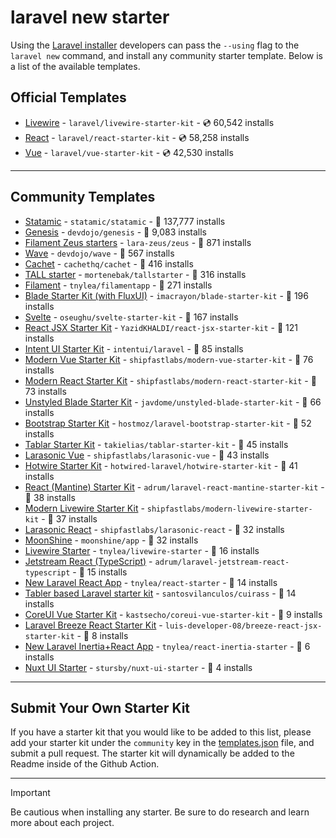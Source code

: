 # laravel new starter

Using the [Laravel installer](https://laravel.com/docs/installation#installing-php) developers can pass the `--using` flag to the `laravel new` command, and install any community starter template. Below is a list of the available templates.

## Official Templates

- [Livewire](https://github.com/laravel/livewire-starter-kit) - `laravel/livewire-starter-kit` - 💿 60,542 installs
- [React](https://github.com/laravel/react-starter-kit) - `laravel/react-starter-kit` - 💿 58,258 installs
- [Vue](https://github.com/laravel/vue-starter-kit) - `laravel/vue-starter-kit` - 💿 42,530 installs

---

## Community Templates

- [Statamic](https://github.com/statamic/statamic) - `statamic/statamic` - 💾 137,777 installs
- [Genesis](https://github.com/thedevdojo/genesis) - `devdojo/genesis` - 💾 9,083 installs
- [Filament Zeus starters](https://github.com/lara-zeus/zeus) - `lara-zeus/zeus` - 💾 871 installs
- [Wave](https://github.com/thedevdojo/wave) - `devdojo/wave` - 💾 567 installs
- [Cachet](https://github.com/cachethq/cachet) - `cachethq/cachet` - 💾 416 installs
- [TALL starter](https://github.com/mortenebak/tallstarter) - `mortenebak/tallstarter` - 💾 316 installs
- [Filament](https://github.com/tnylea/filamentapp) - `tnylea/filamentapp` - 💾 271 installs
- [Blade Starter Kit (with FluxUI)](https://github.com/imacrayon/blade-starter-kit) - `imacrayon/blade-starter-kit` - 💾 196 installs
- [Svelte](https://github.com/oseughu/svelte-starter-kit) - `oseughu/svelte-starter-kit` - 💾 167 installs
- [React JSX Starter Kit](https://github.com/YazidKHALDI/react-jsx-starter-kit) - `YazidKHALDI/react-jsx-starter-kit` - 💾 121 installs
- [Intent UI Starter Kit](https://github.com/justdlabs/laravel) - `intentui/laravel` - 💾 85 installs
- [Modern Vue Starter Kit](https://github.com/shipfastlabs/modern-vue-starter-kit) - `shipfastlabs/modern-vue-starter-kit` - 💾 76 installs
- [Modern React Starter Kit](https://github.com/shipfastlabs/modern-react-starter-kit) - `shipfastlabs/modern-react-starter-kit` - 💾 73 installs
- [Unstyled Blade Starter Kit](https://github.com/javdome/unstyled-blade-starter-kit) - `javdome/unstyled-blade-starter-kit` - 💾 66 installs
- [Bootstrap Starter Kit](https://github.com/hostmoz/laravel-bootstrap-starter-kit) - `hostmoz/laravel-bootstrap-starter-kit` - 💾 52 installs
- [Tablar Starter Kit](https://github.com/takielias/tablar-starter-kit) - `takielias/tablar-starter-kit` - 💾 45 installs
- [Larasonic Vue](https://github.com/shipfastlabs/larasonic-vue) - `shipfastlabs/larasonic-vue` - 💾 43 installs
- [Hotwire Starter Kit](https://github.com/hotwired-laravel/hotwire-starter-kit) - `hotwired-laravel/hotwire-starter-kit` - 💾 41 installs
- [React (Mantine) Starter Kit](https://github.com/adrum/laravel-react-mantine-starter-kit) - `adrum/laravel-react-mantine-starter-kit` - 💾 38 installs
- [Modern Livewire Starter Kit](https://github.com/shipfastlabs/modern-livewire-starter-kit) - `shipfastlabs/modern-livewire-starter-kit` - 💾 37 installs
- [Larasonic React](https://github.com/shipfastlabs/larasonic-react) - `shipfastlabs/larasonic-react` - 💾 32 installs
- [MoonShine](https://github.com/moonshine-software/app) - `moonshine/app` - 💾 32 installs
- [Livewire Starter](https://github.com/tnylea/livewire-starter) - `tnylea/livewire-starter` - 💾 16 installs
- [Jetstream React (TypeScript)](https://github.com/adrum/laravel-jetstream-react-typescript) - `adrum/laravel-jetstream-react-typescript` - 💾 15 installs
- [New Laravel React App](https://github.com/tnylea/react-starter) - `tnylea/react-starter` - 💾 14 installs
- [Tabler based Laravel starter kit](https://github.com/santosvilanculos/cuirass) - `santosvilanculos/cuirass` - 💾 14 installs
- [CoreUI Vue Starter Kit](https://github.com/kastsecho/coreui-vue-starter-kit) - `kastsecho/coreui-vue-starter-kit` - 💾 9 installs
- [Laravel Breeze React Starter Kit](https://github.com/luis-developer-08/breeze-react-jsx-starter-kit) - `luis-developer-08/breeze-react-jsx-starter-kit` - 💾 8 installs
- [New Laravel Inertia+React App](https://github.com/tnylea/react-inertia-starter) - `tnylea/react-inertia-starter` - 💾 6 installs
- [Nuxt UI Starter](https://github.com/stursby/nuxt-ui-starter) - `stursby/nuxt-ui-starter` - 💾 4 installs

---

## Submit Your Own Starter Kit

If you have a starter kit that you would like to be added to this list, please add your starter kit under the `community` key in the [templates.json](templates.json) file, and submit a pull request. The starter kit will dynamically be added to the Readme inside of the Github Action.

---

> [!IMPORTANT]
> Be cautious when installing any starter. Be sure to do research and learn more about each project.
